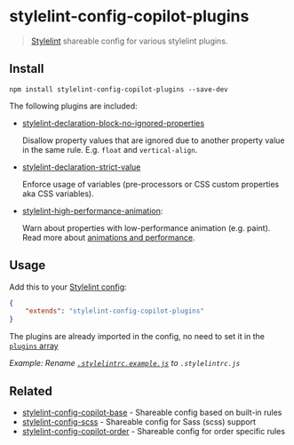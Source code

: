# stylelint-config-copilot-plugins

> [Stylelint](https://stylelint.io) shareable config for various stylelint plugins.


## Install

```
npm install stylelint-config-copilot-plugins --save-dev 
```

The following plugins are included:
- [stylelint-declaration-block-no-ignored-properties](https://github.com/kristerkari/stylelint-declaration-block-no-ignored-properties) 
  
  Disallow property values that are ignored due to another property value in the same rule. E.g. `float` and `vertical-align`.


- [stylelint-declaration-strict-value](https://github.com/AndyOGo/stylelint-declaration-strict-value) 

  Enforce usage of variables (pre-processors or CSS custom properties aka CSS variables).


- [stylelint-high-performance-animation](https://github.com/kristerkari/stylelint-high-performance-animation): 

  Warn about properties with low-performance animation (e.g. paint). Read more about [animations and performance](https://developers.google.com/web/fundamentals/design-and-ux/animations/animations-and-performance).

## Usage

Add this to your [Stylelint config](https://stylelint.io/user-guide/configuration/):

```json
{
	"extends": "stylelint-config-copilot-plugins"
}
```

The plugins are already imported in the config, no need to set it in the [`plugins` array](https://github.com/stylelint/stylelint/blob/master/docs/user-guide/configuration.md#plugins)

_Example: Rename [`.stylelintrc.example.js`](.stylelintrc.example.js) to `.stylelintrc.js`_


## Related

- [stylelint-config-copilot-base](https://github.com/fuhlig/stylelint-config-copilot/tree/main/packages/stylelint-config-copilot-base) - Shareable config based on built-in rules
- [stylelint-config-scss](https://github.com/fuhlig/stylelint-config-copilot/tree/main/packages/stylelint-config-copilot-scss) - Shareable config for Sass (scss) support
- [stylelint-config-copilot-order](https://github.com/fuhlig/stylelint-config-copilot/tree/main/packages/stylelint-config-copilot-order) - Shareable config for order specific rules
